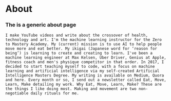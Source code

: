 <h1>About</h1>

### The is a generic about page 
`I make YouTube videos and write about the crossover of health, technology and art.
I'm the machine learning instructor for the Zero to Mastery Academy.
My (current) mission is to use AI to help people move more and eat better.
My ikigai (Japanese word for ‘reason for being’) is learning to create and creating to learn.
I've been a machine learning engineer at Max Kelsen, Uber Driver, Genius at Apple, fitness coach and men's physique competitor in that order.
In 2017, I decided to start teaching myself to code, with a focus on machine learning and artificial intelligence via my self-created Artificial Intelligence Masters Degree.
My writing is available on Medium, Quora and here.
Every month or so, I send out a newsletter called Eat, Move, Learn, Make detailing my work. Why Eat, Move, Learn, Make? These are the things I like doing most.
Making and movement are two non-negotiable daily rituals for me.
`
